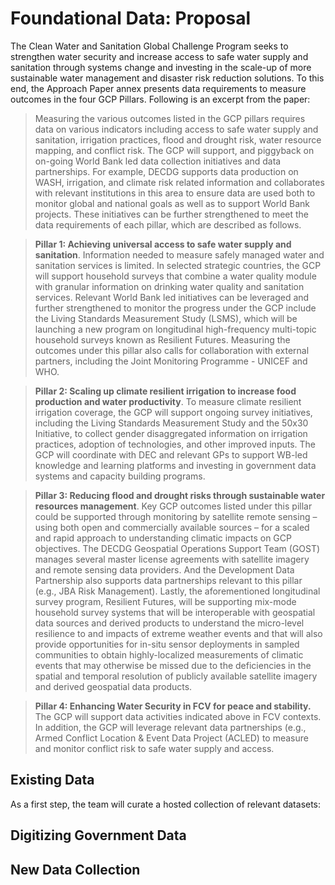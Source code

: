 # Foundational Data: Proposal

The Clean Water and Sanitation Global Challenge Program  seeks to strengthen water security and increase access to safe water supply and sanitation through systems change and investing in the scale-up of more sustainable water management and disaster risk reduction solutions. To this end, the Approach Paper annex presents data requirements to measure outcomes in the four GCP Pillars. Following is an excerpt from the paper:

> Measuring the various outcomes listed in the GCP pillars requires data on various indicators including access to safe water supply and sanitation, irrigation practices, flood and drought risk, water resource mapping, and conflict risk. The GCP will support, and piggyback on on-going World Bank led data collection initiatives and data partnerships. For example, DECDG supports data production on WASH, irrigation, and climate risk related information and collaborates with relevant institutions in this area to ensure data are used both to monitor global and national goals as well as to support World Bank projects. These initiatives can be further strengthened to meet the data requirements of each pillar, which are described as follows.

> **Pillar 1: Achieving universal access to safe water supply and sanitation**. Information needed to measure safely managed water and sanitation services is limited. In selected strategic countries, the GCP will support household surveys that combine a water quality module with granular information on drinking water quality and sanitation services. Relevant World Bank led initiatives can be leveraged and further strengthened to monitor the progress under the GCP include the Living Standards Measurement Study (LSMS), which will be launching a new program on longitudinal high-frequency multi-topic household surveys known as Resilient Futures. Measuring the outcomes under this pillar also calls for collaboration with external partners, including the Joint Monitoring Programme - UNICEF and WHO.

> **Pillar 2: Scaling up climate resilient irrigation to increase food production and water productivity**. To measure climate resilient irrigation coverage, the GCP will support ongoing survey initiatives, including the Living Standards Measurement Study and the 50x30 Initiative, to collect gender disaggregated information on irrigation practices, adoption of technologies, and other improved inputs. The GCP will coordinate with DEC and relevant GPs to support WB-led knowledge and learning platforms and investing in government data systems and capacity building programs. 

> **Pillar 3: Reducing flood and drought risks through sustainable water resources management**. Key GCP outcomes listed under this pillar could be supported through monitoring by satellite remote sensing – using both open and commercially available sources – for a scaled and rapid approach to understanding climatic impacts on GCP objectives. The DECDG Geospatial Operations Support Team (GOST) manages several master license agreements with satellite imagery and remote sensing data providers. And the Development Data Partnership also supports data partnerships relevant to this pillar (e.g., JBA Risk Management). Lastly, the aforementioned longitudinal survey program, Resilient Futures, will be supporting mix-mode household survey systems that will be interoperable with geospatial data sources and derived products to understand the micro-level resilience to and impacts of extreme weather events and that will also provide opportunities for in-situ sensor deployments in sampled communities to obtain highly-localized measurements of climatic events that may otherwise be missed due to the deficiencies in the spatial and temporal resolution of publicly available satellite imagery and derived geospatial data products.

> **Pillar 4: Enhancing Water Security in FCV for peace and stability.** The GCP will support data activities indicated above in FCV contexts. In addition, the GCP will leverage relevant data partnerships (e.g., Armed Conflict Location & Event Data Project (ACLED) to measure and monitor conflict risk to safe water supply and access.

## Existing Data

As a first step, the team will curate a hosted collection of relevant datasets:

## Digitizing Government Data

## New Data Collection



